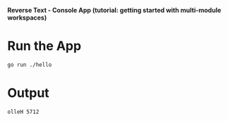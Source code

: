 **Reverse Text - Console App (tutorial: getting started with multi-module workspaces)**

# Run the App

```bash
go run ./hello
```

# Output

```text
olleH 5712
```
